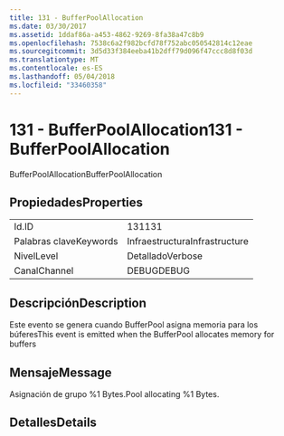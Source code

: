 ```yaml
---
title: 131 - BufferPoolAllocation
ms.date: 03/30/2017
ms.assetid: 1ddaf86a-a453-4862-9269-8fa38a47c8b9
ms.openlocfilehash: 7538c6a2f982bcfd78f752abc050542814c12eae
ms.sourcegitcommit: 3d5d33f384eeba41b2dff79d096f47ccc8d8f03d
ms.translationtype: MT
ms.contentlocale: es-ES
ms.lasthandoff: 05/04/2018
ms.locfileid: "33460358"
---
```

# <a name="131---bufferpoolallocation"></a><span data-ttu-id="ff3e8-102">131 - BufferPoolAllocation</span><span class="sxs-lookup"><span data-stu-id="ff3e8-102">131 - BufferPoolAllocation</span></span>
<span data-ttu-id="ff3e8-103">BufferPoolAllocation</span><span class="sxs-lookup"><span data-stu-id="ff3e8-103">BufferPoolAllocation</span></span>  
  
## <a name="properties"></a><span data-ttu-id="ff3e8-104">Propiedades</span><span class="sxs-lookup"><span data-stu-id="ff3e8-104">Properties</span></span>  
  
|||  
|-|-|  
|<span data-ttu-id="ff3e8-105">Id.</span><span class="sxs-lookup"><span data-stu-id="ff3e8-105">ID</span></span>|<span data-ttu-id="ff3e8-106">131</span><span class="sxs-lookup"><span data-stu-id="ff3e8-106">131</span></span>|  
|<span data-ttu-id="ff3e8-107">Palabras clave</span><span class="sxs-lookup"><span data-stu-id="ff3e8-107">Keywords</span></span>|<span data-ttu-id="ff3e8-108">Infraestructura</span><span class="sxs-lookup"><span data-stu-id="ff3e8-108">Infrastructure</span></span>|  
|<span data-ttu-id="ff3e8-109">Nivel</span><span class="sxs-lookup"><span data-stu-id="ff3e8-109">Level</span></span>|<span data-ttu-id="ff3e8-110">Detallado</span><span class="sxs-lookup"><span data-stu-id="ff3e8-110">Verbose</span></span>|  
|<span data-ttu-id="ff3e8-111">Canal</span><span class="sxs-lookup"><span data-stu-id="ff3e8-111">Channel</span></span>|<span data-ttu-id="ff3e8-112">DEBUG</span><span class="sxs-lookup"><span data-stu-id="ff3e8-112">DEBUG</span></span>|  
  
## <a name="description"></a><span data-ttu-id="ff3e8-113">Descripción</span><span class="sxs-lookup"><span data-stu-id="ff3e8-113">Description</span></span>  
 <span data-ttu-id="ff3e8-114">Este evento se genera cuando BufferPool asigna memoria para los búferes</span><span class="sxs-lookup"><span data-stu-id="ff3e8-114">This event is emitted when the BufferPool allocates memory for buffers</span></span>  
  
## <a name="message"></a><span data-ttu-id="ff3e8-115">Mensaje</span><span class="sxs-lookup"><span data-stu-id="ff3e8-115">Message</span></span>  
 <span data-ttu-id="ff3e8-116">Asignación de grupo %1 Bytes.</span><span class="sxs-lookup"><span data-stu-id="ff3e8-116">Pool allocating %1 Bytes.</span></span>  
  
## <a name="details"></a><span data-ttu-id="ff3e8-117">Detalles</span><span class="sxs-lookup"><span data-stu-id="ff3e8-117">Details</span></span>
